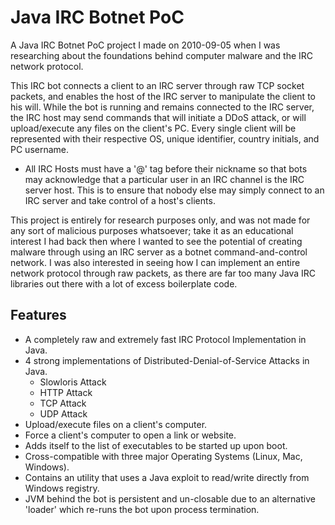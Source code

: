 # Java IRC Botnet PoC

A Java IRC Botnet PoC project I made on 2010-09-05 when I was researching about the foundations behind computer malware and the IRC network protocol.

This IRC bot connects a client to an IRC server through raw TCP socket packets, and enables the host of the IRC server to manipulate the client to his will. While the bot is running and remains connected to the IRC server, the IRC host may send commands that will initiate a DDoS attack, or will upload/execute any files on the client's PC. Every single client will be represented with their respective OS, unique identifier, country initials, and PC username.

* All IRC Hosts must have a  '@' tag before their nickname so that bots may acknowledge that a particular user in an IRC channel is the IRC server host. This is to ensure that nobody else may simply connect to an IRC server and take control of a host's clients.

This project is entirely for research purposes only, and was not made for any sort of malicious purposes whatsoever; take it as an educational interest I had back then where I wanted to see the potential of creating malware through using an IRC server as a botnet command-and-control network. I was also interested in seeing how I can implement an entire network protocol through raw packets, as there are far too many Java IRC libraries out there with a lot of excess boilerplate code.

## Features

* A completely raw and extremely fast IRC Protocol Implementation in Java.
* 4 strong implementations of Distributed-Denial-of-Service Attacks in Java.
  * Slowloris Attack
  * HTTP Attack
  * TCP Attack
  * UDP Attack
* Upload/execute files on a client's computer.
* Force a client's computer to open a link or website.
* Adds itself to the list of executables to be started up upon boot.
* Cross-compatible with three major Operating Systems (Linux, Mac, Windows).
* Contains an utility that uses a Java exploit to read/write directly from Windows registry.
* JVM behind the bot is persistent and un-closable due to an alternative 'loader' which re-runs the bot upon process termination.


